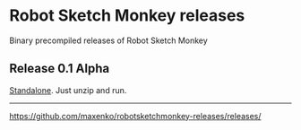 # Robot Sketch Monkey releases
Binary precompiled releases of Robot Sketch Monkey

## Release 0.1 Alpha
[Standalone](https://github.com/maxenko/robotsketchmonkey-releases/releases/download/alpha/RobotSketchMonkey-0_1.zip). Just unzip and run.

***
https://github.com/maxenko/robotsketchmonkey-releases/releases/
